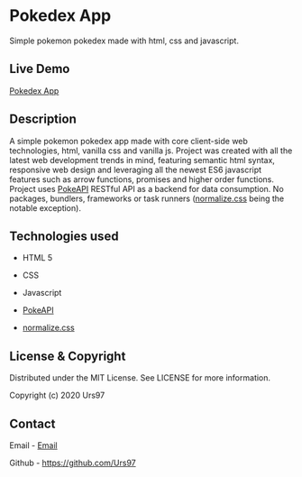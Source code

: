 # Pokedex App

Simple pokemon pokedex made with html, css and javascript.

## Live Demo

<a href="https://pokedex-app-urs.netlify.app/" target="_blank" rel="noopener noreferrer">Pokedex App</a>

## Description 

A simple pokemon pokedex app made with core client-side web technologies, html, vanilla css and vanilla js.
Project was created with all the latest web development trends in mind, featuring semantic html syntax, responsive web design and leveraging all the newest ES6 javascript features such as arrow functions, promises and higher order functions. Project uses <a href="https://pokeapi.co/" target="_blank" rel="noopener noreferrer">PokeAPI</a> RESTful API as a backend for data consumption. No packages, bundlers, frameworks or task runners (<a href="https://necolas.github.io/normalize.css/" target="_blank" rel="noopener noreferrer">normalize.css</a> being the notable exception).

## Technologies used 

- HTML 5

- CSS

- Javascript 

- <a href="https://pokeapi.co/" target="_blank" rel="noopener noreferrer">PokeAPI</a>

-  <a href="https://necolas.github.io/normalize.css/" target="_blank" rel="noopener noreferrer">normalize.css</a>

## License & Copyright

Distributed under the MIT License. See LICENSE for more information.

Copyright (c) 2020 Urs97

## Contact 

Email - <a href="https://necolas.github.io/normalize.css/" target="_blank" rel="noopener noreferrer">Email</a>

Github - <a href="https://github.com/Urs97/" target="_blank" rel="noopener noreferrer">https://github.com/Urs97</a>

